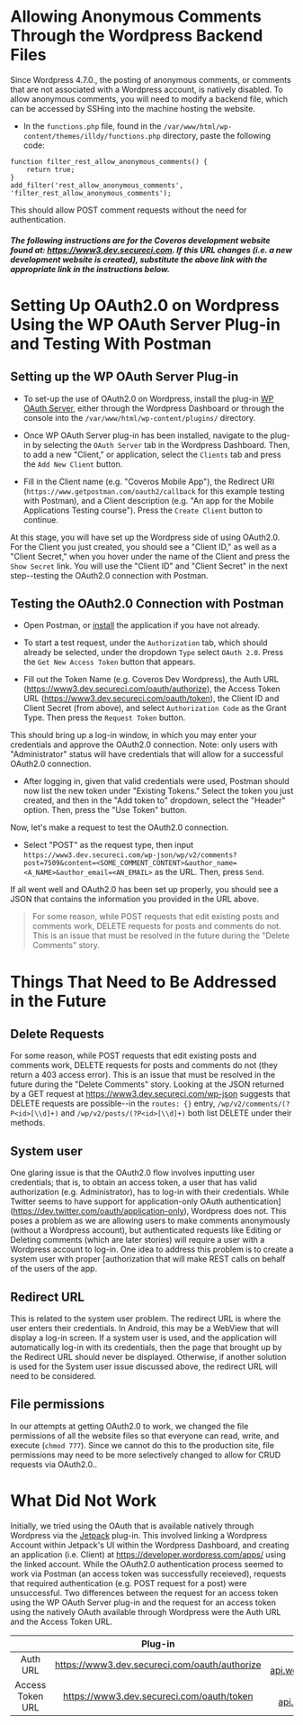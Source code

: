 # Allowing Anonymous Comments Through the Wordpress Backend Files
Since Wordpress 4.7.0., the posting of anonymous comments, or comments that are not associated with a Wordpress account, is natively disabled. To allow anonymous comments, you will need to modify a backend file, which can be accessed by SSHing into the machine hosting the website. 

- In the `functions.php` file, found in the `/var/www/html/wp-content/themes/illdy/functions.php` directory, paste the following code:
```
function filter_rest_allow_anonymous_comments() {
	return true;
}
add_filter('rest_allow_anonymous_comments', 'filter_rest_allow_anonymous_comments');
```

This should allow POST comment requests without the need for authentication.

##### The following instructions are for the Coveros development website found at: https://www3.dev.secureci.com. If this URL changes (i.e. a new development website is created), substitute the above link with the appropriate link in the instructions below.
# Setting Up OAuth2.0 on Wordpress Using the WP OAuth Server Plug-in and Testing With Postman

## Setting up the WP OAuth Server Plug-in
- To set-up the use of OAuth2.0 on Wordpress, install the plug-in [WP OAuth Server](https://wordpress.org/plugins/oauth2-provider/), either through the Wordpress Dashboard or through the console into the `/var/www/html/wp-content/plugins/` directory.


- Once WP OAuth Server plug-in has been installed, navigate to the plug-in by selecting the `OAuth Server` tab in the Wordpress Dashboard. Then, to add a new "Client," or application, select the `Clients` tab and press the `Add New Client` button.


- Fill in the Client name (e.g. "Coveros Mobile App"), the Redirect URI (`https://www.getpostman.com/oauth2/callback` for this example testing with Postman), and a Client description (e.g. "An app for the Mobile Applications Testing course"). Press the `Create Client` button to continue.

At this stage, you will have set up the Wordpress side of using OAuth2.0. For the Client you just created, you should see a "Client ID," as well as a "Client Secret," when you hover under the name of the Client and press the `Show Secret` link. You will use the "Client ID" and "Client Secret" in the next step--testing the OAuth2.0 connection with Postman.

## Testing the OAuth2.0 Connection with Postman

- Open Postman, or [install](https://www.getpostman.com/) the application if you have not already.


- To start a test request, under the `Authorization` tab, which should already be selected, under the dropdown `Type` select `OAuth 2.0`. Press the `Get New Access Token` button that appears.


- Fill out the Token Name (e.g. Coveros Dev Wordpress), the Auth URL (https://www3.dev.secureci.com/oauth/authorize), the Access Token URL (https://www3.dev.secureci.com/oauth/token), the Client ID and Client Secret (from above), and select `Authorization Code` as the Grant Type. Then press the `Request Token` button.

This should bring up a  log-in window, in which you may enter your credentials and approve the OAuth2.0 connection. Note: only users with "Administrator" status will have credentials that will allow for a successful OAuth2.0 connection.

- After logging in, given that valid credentials were used, Postman should now list the new token under "Existing Tokens." Select the token you just created, and then in the "Add token to" dropdown, select the "Header" option. Then, press the "Use Token" button.


Now, let's make a request to test the OAuth2.0 connection. 

- Select "POST" as the request type, then input `https://www3.dev.secureci.com/wp-json/wp/v2/comments?post=7509&content=<SOME_COMMENT_CONTENT>&author_name=<A_NAME>&author_email=<AN_EMAIL>` as the URL. Then, press `Send`. 

If all went well and OAuth2.0 has been set up properly, you should see a JSON that contains the information you provided in the URL above.

> For some reason, while POST requests that edit existing posts and comments work, DELETE requests for posts and comments do not. This is an issue that must be resolved in the future during the "Delete Comments" story.

# Things That Need to Be Addressed in the Future
## Delete Requests

For some reason, while POST requests that edit existing posts and comments work, DELETE requests for posts and comments do not (they return a 403 access error). This is an issue that must be resolved in the future during the "Delete Comments" story. 
Looking at the JSON returned by a GET request at https://www3.dev.secureci.com/wp-json suggests that DELETE requests are possible--in the `routes: {}` entry, `/wp/v2/comments/(?P<id>[\\d]+)` and `/wp/v2/posts/(?P<id>[\\d]+)` both list DELETE under their methods. 

## System user
One glaring issue is that the OAuth2.0 flow involves inputting user credentials; that is, to obtain an access token, a user that has valid authorization (e.g. Administrator), has to log-in with their credentials. While Twitter seems to have support for application-only OAuth authentication] (https://dev.twitter.com/oauth/application-only), Wordpress does not. This poses a problem as we are allowing users to make comments anonymously (without a Wordpress account), but authenticated requests like Editing or Deleting comments (which are later stories) will require a user with a Wordpress account to log-in. One idea to address this problem is to create a system user with proper [authorization that will make REST calls on behalf of the users of the app.

## Redirect URL
This is related to the system user problem. The redirect URL is where the user enters their credentials. In Android, this may be a WebView that will display a log-in screen. If a system user is used, and the application will automatically log-in with its credentials, then the page that brought up by the Redirect URL should never be displayed. Otherwise, if another solution is used for the System user issue discussed above, the redirect URL will need to be considered.

## File permissions
In our attempts at getting OAuth2.0 to work, we changed the file permissions of all the website files so that everyone can read, write, and execute (`chmod 777`). Since we cannot do this to the production site, file permissions may need to be more selectively changed to allow for CRUD requests via OAuth2.0.. 

# What Did Not Work
Initially, we tried using the OAuth that is available natively through Wordpress via the [Jetpack](https://wordpress.org/plugins/jetpack/) plug-in. This involved linking a Wordpress Account within Jetpack's UI within the Wordpress Dashboard, and creating an application (i.e. Client) at https://developer.wordpress.com/apps/ using the linked account. While the OAuth2.0 authentication process seemed to work via Postman (an access token was successfully receieved), requests that required authentication (e.g. POST request for a post) were unsuccessful. 
Two differences between the request for an access token using the WP OAuth Server plug-in and the request for an access token using the natively OAuth available through Wordpress were the Auth URL and the Access Token URL.

|   | Plug-in  | Jetpack  | 
| :---: | :---: | :---: |
| Auth URL  |   https://www3.dev.secureci.com/oauth/authorize   |  	https://public-api.wordpress.com/oauth2/authorize |   
| Access Token URL  | https://www3.dev.secureci.com/oauth/token  | 	https://public-api.wordpress.com/oauth2/token  |   


